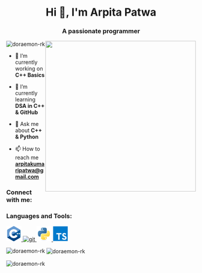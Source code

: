 </p>
<h1 align="center">Hi 👋, I'm Arpita Patwa</h1>
<p align="center>
  
  <img src="https://i.pinimg.com/736x/4b/4c/5b/4b4c5baf697d684ccbd37cf4e437bd89.jpg" style="width:85%; max-width:1000px;" />
<h3 align="center">A passionate programmer </h3>
<img align="right" width="400" height="400" src="https://media1.tenor.com/m/E73aHdNnj2AAAAAC/yoriko-nikaidou.gif">
<p align="left"> <img src="https://komarev.com/ghpvc/?username=doraemon-rk&label=Profile%20views&color=0e75b6&style=flat" alt="doraemon-rk" /> </p>

- 🔭 I’m currently working on **C++ Basics**

- 🌱 I’m currently learning **DSA in C++ & GitHub**

- 💬 Ask me about **C++ & Python**

- 📫 How to reach me **arpitakumaripatwa@gmail.com**

<h3 align="left">Connect with me:</h3>
<p align="left">
</p>

<h3 align="left">Languages and Tools:</h3>
<p align="left"> <a href="https://www.w3schools.com/cpp/" target="_blank" rel="noreferrer"> <img src="https://raw.githubusercontent.com/devicons/devicon/master/icons/cplusplus/cplusplus-original.svg" alt="cplusplus" width="40" height="40"/> </a> <a href="https://git-scm.com/" target="_blank" rel="noreferrer"> <img src="https://www.vectorlogo.zone/logos/git-scm/git-scm-icon.svg" alt="git" width="40" height="40"/> </a> <a href="https://www.python.org" target="_blank" rel="noreferrer"> <img src="https://raw.githubusercontent.com/devicons/devicon/master/icons/python/python-original.svg" alt="python" width="40" height="40"/> </a> <a href="https://www.typescriptlang.org/" target="_blank" rel="noreferrer"> <img src="https://raw.githubusercontent.com/devicons/devicon/master/icons/typescript/typescript-original.svg" alt="typescript" width="40" height="40"/> </a> </p>

<p><img align="left" src="https://github-readme-stats.vercel.app/api/top-langs?username=doraemon-rk&show_icons=true&locale=en&layout=compact" alt="doraemon-rk" /></p>

<p>&nbsp;<img align="center" src="https://github-readme-stats.vercel.app/api?username=doraemon-rk&show_icons=true&locale=en" alt="doraemon-rk" /></p>

<p><img align="center" src="https://github-readme-streak-stats.herokuapp.com/?user=doraemon-rk&" alt="doraemon-rk" /></p>
